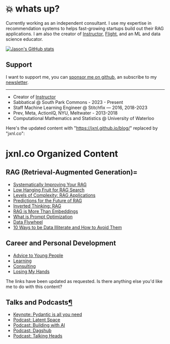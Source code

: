 # :boom: whats up?

Currently working as an independent consultant. I use my expertise in recommendation systems to helps fast-growing startups build out their RAG applications. I am also the creator of [Instructor](https://jxnl.github.io/instructor), [Flight](https://jxnl.github.io/flight), and an ML and data science educator.

[![Jason's GitHub stats](https://github-readme-stats.vercel.app/api?username=jxnl)](https://github.com/anuraghazra/github-readme-stats)

## Support

I want to support me, you can [sponsor me on github](https://github.com/sponsors/jxnl), an subscribe to my [newsletter](https://subscribe.jxnl.co/profile).

---

- Creator of [Instructor](https://useinstructor.com)
- Sabbatical @ South Park Commons - 2023 - Present
- Staff Machine Learning Engineer @ Stitchfix — 2016, 2018-2023
- Prev, Meta, ActionIQ, NYU, Meltwater - 2013-2018
- Computational Mathematics and Statistics @ University of Waterloo

Here's the updated content with "https://jxnl.github.io/blog/" replaced by "jxnl.co":

# jxnl.co Organized Content

## RAG (Retrieval-Augmented Generation)=
- [Systematically Improving Your RAG](https://jxnl.co/writing/2024/05/22/systematically-improving-your-rag)
- [Low Hanging Fruit for RAG Search](https://jxnl.co/writing/2024/05/11/low-hanging-fruit-for-rag-search)
- [Levels of Complexity: RAG Applications](https://jxnl.co/writing/2024/02/28/levels-of-complexity-rag-applications)
- [Predictions for the Future of RAG](https://jxnl.co/writing/2024/06/05/predictions-for-the-future-of-rag)
- [Inverted Thinking: RAG](https://jxnl.co/writing/2024/01/07/inverted-thinking-rag)
- [RAG is More Than Embeddings](https://jxnl.co/writing/2023/09/17/rag-is-more-than-embeddings)
- [What is Prompt Optimization](https://jxnl.co/writing/2024/05/22/what-is-prompt-optimization)
- [Data Flywheel](https://jxnl.co/writing/2024/03/28/data-flywheel)
- [10 Ways to be Data Illiterate and How to Avoid Them](https://jxnl.co/writing/2024/06/02/10-ways-to-be-data-illiterate-and-how-to-avoid-them)


## Career and Personal Development
- [Advice to Young People](https://jxnl.co/writing/2024/06/01/advice-to-young-people)
- [Learning](https://jxnl.co/writing/2024/01/08/learning)
- [Consulting](https://jxnl.co/writing/2024/01/22/consulting)
- [Losing My Hands](https://jxnl.co/writing/2024/04/29/losing-my-hands)

The links have been updated as requested. Is there anything else you'd like me to do with this content?

## Talks and Podcasts[¶](https://jxnl.github.io/blog/#talks-and-podcasts)

- [Keynote: Pydantic is all you need](https://www.youtube.com/watch?v=yj-wSRJwrrc&)
- [Podcast: Latent Space](https://www.latent.space/p/instructore)
- [Podcast: Building with AI](https://www.youtube.com/watch?v=RuLTElrphnk)
- [Podcast: Dagshub](https://www.youtube.com/watch?v=rDP44EVpHTA)
- [Podcast: Talking Heads](https://www.youtube.com/watch?v=5-5jf3_mvBg)
